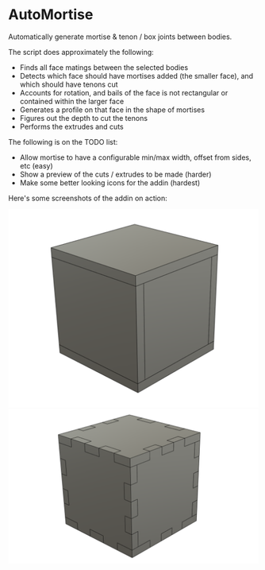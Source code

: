 AutoMortise
===

Automatically generate mortise & tenon / box joints between bodies.

The script does approximately the following:
- Finds all face matings between the selected bodies
- Detects which face should have mortises added (the smaller face), and which should have tenons cut
- Accounts for rotation, and bails of the face is not rectangular or contained within the larger face
- Generates a profile on that face in the shape of mortises
- Figures out the depth to cut the tenons
- Performs the extrudes and cuts


The following is on the TODO list:
- Allow mortise to have a configurable min/max width, offset from sides, etc (easy)
- Show a preview of the cuts / extrudes to be made (harder)
- Make some better looking icons for the addin (hardest)

Here's some screenshots of the addin on action:

![before](img/BeforeCubeCrop.png)
![after](img/AfterCubeCrop.png)
